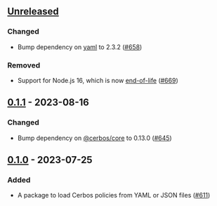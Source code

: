 ## [Unreleased]

### Changed

- Bump dependency on [yaml](https://github.com/eemeli/yaml) to 2.3.2 ([#658](https://github.com/cerbos/cerbos-sdk-javascript/pull/658))

### Removed

- Support for Node.js 16, which is now [end-of-life](https://github.com/nodejs/release#end-of-life-releases) ([#669](https://github.com/cerbos/cerbos-sdk-javascript/pull/669))

## [0.1.1] - 2023-08-16

### Changed

- Bump dependency on [@cerbos/core](../core/README.md) to 0.13.0 ([#645](https://github.com/cerbos/cerbos-sdk-javascript/pull/645))

## [0.1.0] - 2023-07-25

### Added

- A package to load Cerbos policies from YAML or JSON files ([#611](https://github.com/cerbos/cerbos-sdk-javascript/pull/611))

[unreleased]: https://github.com/cerbos/cerbos-sdk-javascript/compare/@cerbos/files@0.1.1...HEAD
[0.1.1]: https://github.com/cerbos/cerbos-sdk-javascript/compare/@cerbos/files@0.1.0...@cerbos/files@0.1.1
[0.1.0]: https://github.com/cerbos/cerbos-sdk-javascript/compare/ffc411436a2c64e97cd2f5f8789490eb800c3b3d...@cerbos/files@0.1.0
